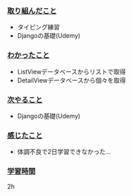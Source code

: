 ### <u>取り組んだこと</u>
- タイピング練習
- Djangoの基礎(Udemy)

### <u>わかったこと</u>
- ListViewデータベースからリストで取得
- DetailViewデータベースから個々を取得
 
### <u>次やること</u>
- Djangoの基礎(Udemy)

### <u>感じたこと</u>
- 体調不良で2日学習できなかった...

### <u>学習時間</u>
2h